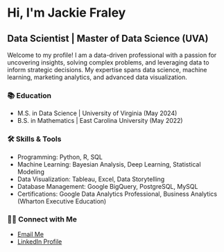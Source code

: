 # Hi, I'm Jackie Fraley 

## Data Scientist | Master of Data Science (UVA)

Welcome to my profile! I am a data-driven professional with a passion for uncovering insights, solving complex problems, and leveraging data to inform strategic decisions. My expertise spans data science, machine learning, marketing analytics, and advanced data visualization.

### 📚 Education
- M.S. in Data Science | University of Virginia (May 2024)
- B.S. in Mathematics | East Carolina University (May 2022)

### 🛠️ Skills & Tools
- Programming: Python, R, SQL
- Machine Learning: Bayesian Analysis, Deep Learning, Statistical Modeling
- Data Visualization: Tableau, Excel, Data Storytelling
- Database Management: Google BigQuery, PostgreSQL, MySQL
- Certifications: Google Data Analytics Professional, Business Analytics (Wharton Executive Education)

### 👋🏻 Connect with Me
- [Email Me](mailto:fraleyjacqueline@gmail.com)  
- [LinkedIn Profile](https://linkedin.com/in/jacquelinefraley)  


